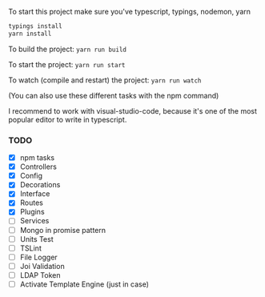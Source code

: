 To start this project make sure you've typescript, typings, nodemon, yarn

```bash
typings install
yarn install
```

To build the project: ```yarn run build```

To start the project: ``` yarn run start ```

To watch (compile and restart) the project: ``` yarn run watch ```

(You can also use these different tasks with the npm command)

I recommend to work with visual-studio-code, because it's one of the most popular editor to write in typescript.

### TODO
- [x] npm tasks
- [x] Controllers
- [x] Config
- [x] Decorations
- [x] Interface
- [x] Routes
- [x] Plugins
- [ ] Services
- [ ] Mongo in promise pattern
- [ ] Units Test
- [ ] TSLint
- [ ] File Logger
- [ ] Joi Validation
- [ ] LDAP Token
- [ ] Activate Template Engine (just in case)